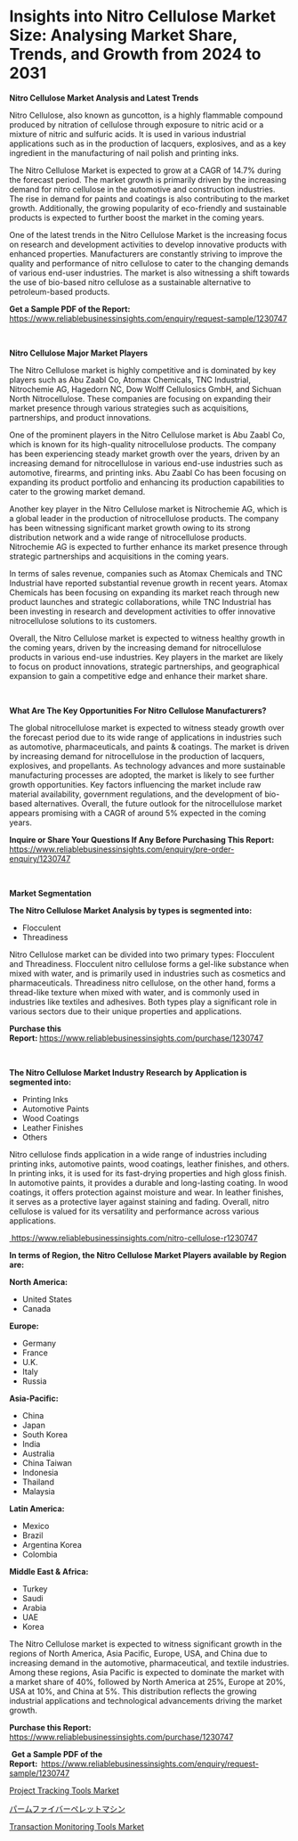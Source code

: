 <p><h1>Insights into Nitro Cellulose Market Size: Analysing Market Share, Trends, and Growth from 2024 to 2031</h1></p><p><strong>Nitro Cellulose Market Analysis and Latest Trends</strong></p>
<p><p>Nitro Cellulose, also known as guncotton, is a highly flammable compound produced by nitration of cellulose through exposure to nitric acid or a mixture of nitric and sulfuric acids. It is used in various industrial applications such as in the production of lacquers, explosives, and as a key ingredient in the manufacturing of nail polish and printing inks.</p><p>The Nitro Cellulose Market is expected to grow at a CAGR of 14.7% during the forecast period. The market growth is primarily driven by the increasing demand for nitro cellulose in the automotive and construction industries. The rise in demand for paints and coatings is also contributing to the market growth. Additionally, the growing popularity of eco-friendly and sustainable products is expected to further boost the market in the coming years.</p><p>One of the latest trends in the Nitro Cellulose Market is the increasing focus on research and development activities to develop innovative products with enhanced properties. Manufacturers are constantly striving to improve the quality and performance of nitro cellulose to cater to the changing demands of various end-user industries. The market is also witnessing a shift towards the use of bio-based nitro cellulose as a sustainable alternative to petroleum-based products.</p></p>
<p><strong>Get a Sample PDF of the Report:&nbsp;</strong> <a href="https://www.reliablebusinessinsights.com/enquiry/request-sample/1230747">https://www.reliablebusinessinsights.com/enquiry/request-sample/1230747</a></p>
<p>&nbsp;</p>
<p><strong>Nitro Cellulose Major Market Players</strong></p>
<p><p>The Nitro Cellulose market is highly competitive and is dominated by key players such as Abu Zaabl Co, Atomax Chemicals, TNC Industrial, Nitrochemie AG, Hagedorn NC, Dow Wolff Cellulosics GmbH, and Sichuan North Nitrocellulose. These companies are focusing on expanding their market presence through various strategies such as acquisitions, partnerships, and product innovations.</p><p>One of the prominent players in the Nitro Cellulose market is Abu Zaabl Co, which is known for its high-quality nitrocellulose products. The company has been experiencing steady market growth over the years, driven by an increasing demand for nitrocellulose in various end-use industries such as automotive, firearms, and printing inks. Abu Zaabl Co has been focusing on expanding its product portfolio and enhancing its production capabilities to cater to the growing market demand.</p><p>Another key player in the Nitro Cellulose market is Nitrochemie AG, which is a global leader in the production of nitrocellulose products. The company has been witnessing significant market growth owing to its strong distribution network and a wide range of nitrocellulose products. Nitrochemie AG is expected to further enhance its market presence through strategic partnerships and acquisitions in the coming years.</p><p>In terms of sales revenue, companies such as Atomax Chemicals and TNC Industrial have reported substantial revenue growth in recent years. Atomax Chemicals has been focusing on expanding its market reach through new product launches and strategic collaborations, while TNC Industrial has been investing in research and development activities to offer innovative nitrocellulose solutions to its customers.</p><p>Overall, the Nitro Cellulose market is expected to witness healthy growth in the coming years, driven by the increasing demand for nitrocellulose products in various end-use industries. Key players in the market are likely to focus on product innovations, strategic partnerships, and geographical expansion to gain a competitive edge and enhance their market share.</p></p>
<p>&nbsp;</p>
<p><strong>What Are The Key Opportunities For Nitro Cellulose Manufacturers?</strong></p>
<p><p>The global nitrocellulose market is expected to witness steady growth over the forecast period due to its wide range of applications in industries such as automotive, pharmaceuticals, and paints & coatings. The market is driven by increasing demand for nitrocellulose in the production of lacquers, explosives, and propellants. As technology advances and more sustainable manufacturing processes are adopted, the market is likely to see further growth opportunities. Key factors influencing the market include raw material availability, government regulations, and the development of bio-based alternatives. Overall, the future outlook for the nitrocellulose market appears promising with a CAGR of around 5% expected in the coming years.</p></p>
<p><strong>Inquire or Share Your Questions If Any Before Purchasing This Report:</strong> <a href="https://www.reliablebusinessinsights.com/enquiry/pre-order-enquiry/1230747">https://www.reliablebusinessinsights.com/enquiry/pre-order-enquiry/1230747</a></p>
<p>&nbsp;</p>
<p><strong>Market Segmentation</strong></p>
<p><strong>The Nitro Cellulose Market Analysis by types is segmented into:</strong></p>
<p><ul><li>Flocculent</li><li>Threadiness</li></ul></p>
<p><p>Nitro Cellulose market can be divided into two primary types: Flocculent and Threadiness. Flocculent nitro cellulose forms a gel-like substance when mixed with water, and is primarily used in industries such as cosmetics and pharmaceuticals. Threadiness nitro cellulose, on the other hand, forms a thread-like texture when mixed with water, and is commonly used in industries like textiles and adhesives. Both types play a significant role in various sectors due to their unique properties and applications.</p></p>
<p><strong>Purchase this Report:&nbsp;</strong><a href="https://www.reliablebusinessinsights.com/purchase/1230747">https://www.reliablebusinessinsights.com/purchase/1230747</a></p>
<p>&nbsp;</p>
<p><strong>The Nitro Cellulose Market Industry Research by Application is segmented into:</strong></p>
<p><ul><li>Printing Inks</li><li>Automotive Paints</li><li>Wood Coatings</li><li>Leather Finishes</li><li>Others</li></ul></p>
<p><p>Nitro cellulose finds application in a wide range of industries including printing inks, automotive paints, wood coatings, leather finishes, and others. In printing inks, it is used for its fast-drying properties and high gloss finish. In automotive paints, it provides a durable and long-lasting coating. In wood coatings, it offers protection against moisture and wear. In leather finishes, it serves as a protective layer against staining and fading. Overall, nitro cellulose is valued for its versatility and performance across various applications.</p></p>
<p><a href="https://www.reliablebusinessinsights.com/nitro-cellulose-r1230747">&nbsp;https://www.reliablebusinessinsights.com/nitro-cellulose-r1230747</a></p>
<p><strong>In terms of Region, the Nitro Cellulose Market Players available by Region are:</strong></p>
<p>
    <p> <strong> North America: </strong>
        <ul>
            <li>United States</li>
            <li>Canada</li>
        </ul>
        </p> 
    <p> <strong> Europe: </strong>
        <ul>
            <li>Germany</li>
            <li>France</li>
            <li>U.K.</li>
            <li>Italy</li>
            <li>Russia</li>
        </ul>
        </p> 
    <p> <strong> Asia-Pacific: </strong>
        <ul>
            <li>China</li>
            <li>Japan</li>
            <li>South Korea</li>
            <li>India</li>
            <li>Australia</li>
            <li>China Taiwan</li>
            <li>Indonesia</li>
            <li>Thailand</li>
            <li>Malaysia</li>
        </ul>
        </p> 
    <p> <strong> Latin America: </strong>
        <ul>
            <li>Mexico</li>
            <li>Brazil</li>
            <li>Argentina Korea</li>
            <li>Colombia</li>
        </ul>
        </p> 
    <p> <strong> Middle East & Africa: </strong>
        <ul>
            <li>Turkey</li>
            <li>Saudi</li>
            <li>Arabia</li>
            <li>UAE</li>
            <li>Korea</li>
        </ul>
    </p>
    </p>
<p><p>The Nitro Cellulose market is expected to witness significant growth in the regions of North America, Asia Pacific, Europe, USA, and China due to increasing demand in the automotive, pharmaceutical, and textile industries. Among these regions, Asia Pacific is expected to dominate the market with a market share of 40%, followed by North America at 25%, Europe at 20%, USA at 10%, and China at 5%. This distribution reflects the growing industrial applications and technological advancements driving the market growth.</p></p>
<p><strong>Purchase this Report: </strong><a href="https://www.reliablebusinessinsights.com/purchase/1230747">https://www.reliablebusinessinsights.com/purchase/1230747</a></p>
<p>&nbsp;<strong>Get a Sample PDF of the Report:&nbsp;&nbsp;</strong><a href="https://www.reliablebusinessinsights.com/enquiry/request-sample/1230747">https://www.reliablebusinessinsights.com/enquiry/request-sample/1230747</a></p>
<p><strong></strong></p>
<p><p><a href="https://github.com/eeenafisainka/Market-Research-Report-List-1/blob/main/project-tracking-tools-market.md">Project Tracking Tools Market</a></p><p><a href="https://github.com/RodHoppe07/Market-Research-Report-List-2/blob/main/583299590351.md">パームファイバーペレットマシン</a></p><p><a href="https://github.com/ChiragRP21/Market-Research-Report-List-5/blob/main/transaction-monitoring-tools-market.md">Transaction Monitoring Tools Market</a></p></p>